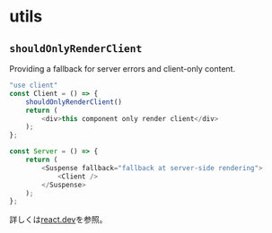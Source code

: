 # utils

## `shouldOnlyRenderClient`

Providing a fallback for server errors and client-only content.

```js
"use client"
const Client = () => {
    shouldOnlyRenderClient()
    return (
        <div>this component only render client</div>
    );
};
```

```js
const Server = () => {
    return (
        <Suspense fallback="fallback at server-side rendering">
            <Client />
        </Suspense>
    );
};
```

詳しくは[react.dev](https://react.dev/reference/react/Suspense#providing-a-fallback-for-server-errors-and-client-only-content)を参照。
